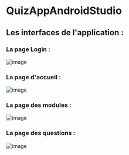 # QuizAppAndroidStudio
## Les interfaces de l'application : 
### La page Login :
![image](https://user-images.githubusercontent.com/80115513/174405448-7f77bad4-cbed-4d8c-8e05-e80fc5ea21d4.png)
### La page d'accueil : 
![image](https://user-images.githubusercontent.com/80115513/174405524-d645b2b5-3f0c-4491-b000-e088a3cfef8a.png)
### La page des modules  : 
![image](https://user-images.githubusercontent.com/80115513/174405585-08fbfdd6-344c-46c8-990d-ff16c02388b8.png)
### La page des questions   : 
![image](https://user-images.githubusercontent.com/80115513/174405644-bf8c0922-87fb-4048-8deb-b226963ff7db.png)
